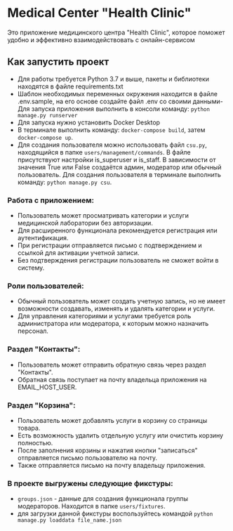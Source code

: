 # Medical Center "Health Clinic"

Это приложение медицинского центра "Health Clinic", которое поможет удобно и эффективно взаимодействовать с онлайн-сервисом  

## Как запустить проект

- Для работы требуется Python 3.7 и выше, пакеты и библиотеки находятся в файле requirements.txt
- Шаблон необходимых переменных окружения находится в файле .env.sample, на его основе создайте файл .env со своими данными- Для запуска приложения выполнить в консоли команду:
  `python manage.py runserver`
- Для запуска нужно установить Docker Desktop
- В терминале выполнить команду: `docker-compose build`, затем `docker-compose up`.
- Для создания пользователя можно использовать файл `csu.py`, находящийся в папке `users/management/commands`. В файле присутствуют настройки is_superuser и is_staff. В зависимости от значения True или False создаётся админ, модератор или обычный пользователь. Для создания пользователя в терминале выполнить команду: `python manage.py csu`.


### Работа с приложением:
- Пользователь может просматривать категории и услуги медицинской лаборатории без авторизации.
- Для расширенного функционала рекомендуется регистрация или аутентификация.
- При регистрации отправляется письмо с подтверждением и ссылкой для активации учетной записи.
- Без подтверждения регистрации пользователь не сможет войти в систему.

### Роли пользователей:
- Обычный пользователь может создать учетную запись, но не имеет возможности создавать, изменять и удалять категории и услуги.
- Для управления категориями и услугами требуется роль администратора или модератора, к которым можно назначить персонал.

### Раздел "Контакты":
- Пользователь может отправить обратную связь через раздел "Контакты".
- Обратная связь поступает на почту владельца приложения на EMAIL_HOST_USER.

### Раздел "Корзина":
- Пользователь может добавлять услуги в корзину со страницы товара.
- Есть возможность удалить отдельную услугу или очистить корзину полностью.
- После заполнения корзины и нажатия кнопки "записаться" отправляется письмо пользователю на почту.
- Также отправляется письмо на почту владельцу приложения.

### В проекте выгружены следующие фикстуры:
- `groups.json` - данные для создания функционала группы модераторов. Находится в папке `users/fixtures`.
- для загрузки данной фикстуры воспользуйтесь командой `python manage.py loaddata file_name.json`

